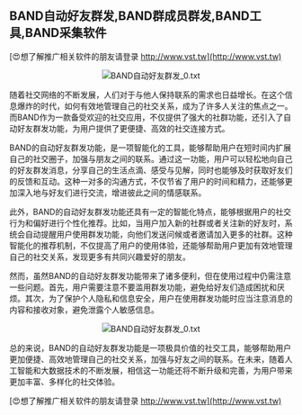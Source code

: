 ## **BAND自动好友群发,BAND群成员群发,BAND工具,BAND采集软件**

[😍想了解推广相关软件的朋友请登录 http://www.vst.tw](http://www.vst.tw)

 <center><img src="https://vst.tw/MP4/tuiguang/png/7.png" alt="BAND自动好友群发_0.txt"></center>

随着社交网络的不断发展，人们对于与他人保持联系的需求也日益增长。在这个信息爆炸的时代，如何有效地管理自己的社交关系，成为了许多人关注的焦点之一。而BAND作为一款备受欢迎的社交应用，不仅提供了强大的社群功能，还引入了自动好友群发功能，为用户提供了更便捷、高效的社交连接方式。

BAND的自动好友群发功能，是一项智能化的工具，能够帮助用户在短时间内扩展自己的社交圈子，加强与朋友之间的联系。通过这一功能，用户可以轻松地向自己的好友群发消息，分享自己的生活点滴、感受与见解，同时也能够及时获取好友们的反馈和互动。这种一对多的沟通方式，不仅节省了用户的时间和精力，还能够更加深入地与好友们进行交流，增进彼此之间的情感联系。

此外，BAND的自动好友群发功能还具有一定的智能化特点，能够根据用户的社交行为和偏好进行个性化推荐。比如，当用户加入新的社群或者关注新的好友时，系统会自动提醒用户使用群发功能，向他们发送问候或者邀请加入更多的社群。这种智能化的推荐机制，不仅提高了用户的使用体验，还能够帮助用户更加有效地管理自己的社交关系，发现更多有共同兴趣爱好的朋友。

然而，虽然BAND的自动好友群发功能带来了诸多便利，但在使用过程中仍需注意一些问题。首先，用户需要注意不要滥用群发功能，避免给好友们造成困扰和厌烦。其次，为了保护个人隐私和信息安全，用户在使用群发功能时应当注意消息的内容和接收对象，避免泄露个人敏感信息。

 <center><img src="https://vst.tw/MP4/tuiguang/png/4.png" alt="BAND自动好友群发_0.txt"></center>

总的来说，BAND的自动好友群发功能是一项极具价值的社交工具，能够帮助用户更加便捷、高效地管理自己的社交关系，加强与好友之间的联系。在未来，随着人工智能和大数据技术的不断发展，相信这一功能还将不断升级和完善，为用户带来更加丰富、多样化的社交体验。

[😍想了解推广相关软件的朋友请登录 http://www.vst.tw](http://www.vst.tw)



